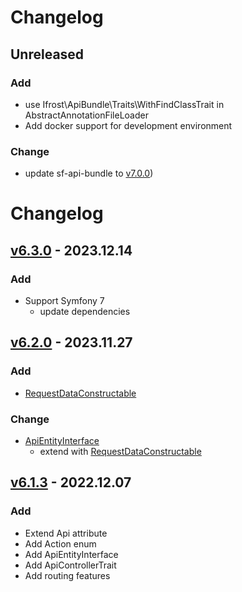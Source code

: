 # Changelog
## Unreleased
### Add
- use Ifrost\ApiBundle\Traits\WithFindClassTrait in AbstractAnnotationFileLoader
- Add docker support for development environment

### Change
- update sf-api-bundle to [v7.0.0](https://github.com/grzegorz-jamroz/sf-api-bundle/releases/tag/v7.0.0))

# Changelog
## [v6.3.0] - 2023.12.14
### Add
- Support Symfony 7
  - update dependencies

## [v6.2.0] - 2023.11.27
### Add
- [RequestDataConstructable](src/Entity/RequestDataConstructable.php)

### Change
- [ApiEntityInterface](src/Entity/ApiEntityInterface.php)
  - extend with [RequestDataConstructable](src/Entity/RequestDataConstructable.php)

## [v6.1.3] - 2022.12.07
### Add
- Extend Api attribute
- Add Action enum
- Add ApiEntityInterface
- Add ApiControllerTrait
- Add routing features

[v6.3.0]: https://github.com/grzegorz-jamroz/sf-api-foundation/releases/tag/6.3.0]
[v6.2.0]: https://github.com/grzegorz-jamroz/sf-api-foundation/releases/tag/6.2.0]
[v6.1.3]: https://github.com/grzegorz-jamroz/sf-api-foundation/releases/tag/6.1.3]
